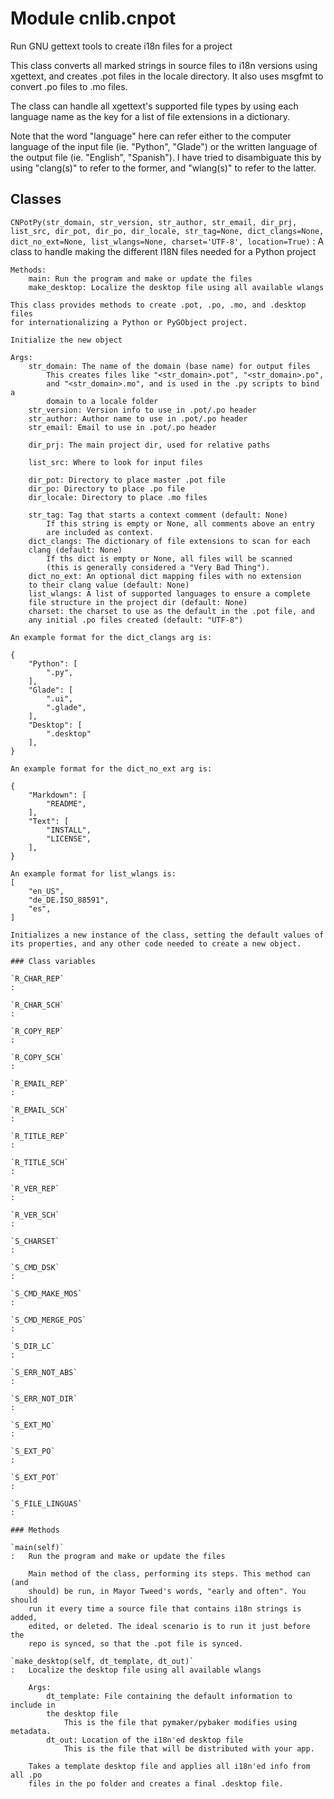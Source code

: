 Module cnlib.cnpot
==================
Run GNU gettext tools to create i18n files for a project

This class converts all marked strings in source files to i18n versions using
xgettext, and creates .pot files in the locale directory. It also uses msgfmt
to convert .po files to .mo files.

The class can handle all xgettext's supported file types by using each language
name as the key for a list of file extensions in a dictionary.

Note that the word "language" here can refer either to the computer language of
the input file (ie. "Python", "Glade") or the written language of the output
file (ie. "English", "Spanish"). I have tried to disambiguate this by using
"clang(s)" to refer to the former, and "wlang(s)" to refer to the latter.

Classes
-------

`CNPotPy(str_domain, str_version, str_author, str_email, dir_prj, list_src, dir_pot, dir_po, dir_locale, str_tag=None, dict_clangs=None, dict_no_ext=None, list_wlangs=None, charset='UTF-8', location=True)`
:   A class to handle making the different I18N files needed for a Python
    project
    
    Methods:
        main: Run the program and make or update the files
        make_desktop: Localize the desktop file using all available wlangs
    
    This class provides methods to create .pot, .po, .mo, and .desktop files
    for internationalizing a Python or PyGObject project.
    
    Initialize the new object
    
    Args:
        str_domain: The name of the domain (base name) for output files
            This creates files like "<str_domain>.pot", "<str_domain>.po",
            and "<str_domain>.mo", and is used in the .py scripts to bind a
            domain to a locale folder
        str_version: Version info to use in .pot/.po header
        str_author: Author name to use in .pot/.po header
        str_email: Email to use in .pot/.po header
    
        dir_prj: The main project dir, used for relative paths
    
        list_src: Where to look for input files
    
        dir_pot: Directory to place master .pot file
        dir_po: Directory to place .po file
        dir_locale: Directory to place .mo files
    
        str_tag: Tag that starts a context comment (default: None)
            If this string is empty or None, all comments above an entry
            are included as context.
        dict_clangs: The dictionary of file extensions to scan for each
        clang (default: None)
            If ths dict is empty or None, all files will be scanned
            (this is generally considered a "Very Bad Thing").
        dict_no_ext: An optional dict mapping files with no extension
        to their clang value (default: None)
        list_wlangs: A list of supported languages to ensure a complete
        file structure in the project dir (default: None)
        charset: the charset to use as the default in the .pot file, and
        any initial .po files created (default: "UTF-8")
    
    An example format for the dict_clangs arg is:
    
    {
        "Python": [
            ".py",
        ],
        "Glade": [
            ".ui",
            ".glade",
        ],
        "Desktop": [
            ".desktop"
        ],
    }
    
    An example format for the dict_no_ext arg is:
    
    {
        "Markdown": [
            "README",
        ],
        "Text": [
            "INSTALL",
            "LICENSE",
        ],
    }
    
    An example format for list_wlangs is:
    [
        "en_US",
        "de_DE.ISO_88591",
        "es",
    ]
    
    Initializes a new instance of the class, setting the default values of
    its properties, and any other code needed to create a new object.

    ### Class variables

    `R_CHAR_REP`
    :

    `R_CHAR_SCH`
    :

    `R_COPY_REP`
    :

    `R_COPY_SCH`
    :

    `R_EMAIL_REP`
    :

    `R_EMAIL_SCH`
    :

    `R_TITLE_REP`
    :

    `R_TITLE_SCH`
    :

    `R_VER_REP`
    :

    `R_VER_SCH`
    :

    `S_CHARSET`
    :

    `S_CMD_DSK`
    :

    `S_CMD_MAKE_MOS`
    :

    `S_CMD_MERGE_POS`
    :

    `S_DIR_LC`
    :

    `S_ERR_NOT_ABS`
    :

    `S_ERR_NOT_DIR`
    :

    `S_EXT_MO`
    :

    `S_EXT_PO`
    :

    `S_EXT_POT`
    :

    `S_FILE_LINGUAS`
    :

    ### Methods

    `main(self)`
    :   Run the program and make or update the files
        
        Main method of the class, performing its steps. This method can (and
        should) be run, in Mayor Tweed's words, "early and often". You should
        run it every time a source file that contains i18n strings is added,
        edited, or deleted. The ideal scenario is to run it just before the
        repo is synced, so that the .pot file is synced.

    `make_desktop(self, dt_template, dt_out)`
    :   Localize the desktop file using all available wlangs
        
        Args:
            dt_template: File containing the default information to include in
            the desktop file
                This is the file that pymaker/pybaker modifies using metadata.
            dt_out: Location of the i18n'ed desktop file
                This is the file that will be distributed with your app.
        
        Takes a template desktop file and applies all i18n'ed info from all .po
        files in the po folder and creates a final .desktop file.